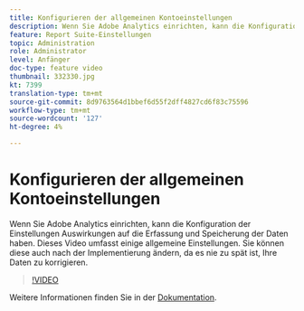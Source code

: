 ```yaml
---
title: Konfigurieren der allgemeinen Kontoeinstellungen
description: Wenn Sie Adobe Analytics einrichten, kann die Konfiguration der Einstellungen Auswirkungen auf die Erfassung und Speicherung der Daten haben. Dieses Video umfasst einige allgemeine Einstellungen. Sie können diese auch nach der Implementierung ändern, da es nie zu spät ist, Ihre Daten zu korrigieren.
feature: Report Suite-Einstellungen
topic: Administration
role: Administrator
level: Anfänger
doc-type: feature video
thumbnail: 332330.jpg
kt: 7399
translation-type: tm+mt
source-git-commit: 8d9763564d1bbef6d55f2dff4827cd6f83c75596
workflow-type: tm+mt
source-wordcount: '127'
ht-degree: 4%

---
```



# Konfigurieren der allgemeinen Kontoeinstellungen

Wenn Sie Adobe Analytics einrichten, kann die Konfiguration der Einstellungen Auswirkungen auf die Erfassung und Speicherung der Daten haben. Dieses Video umfasst einige allgemeine Einstellungen. Sie können diese auch nach der Implementierung ändern, da es nie zu spät ist, Ihre Daten zu korrigieren.

>[!VIDEO](https://video.tv.adobe.com/v/332330/?quality=12&learn=on)

Weitere Informationen finden Sie in der [Dokumentation](https://experienceleague.adobe.com/docs/analytics/admin/admin-tools/general-acct-settings-admin.html?lang=en#admin-tools).
